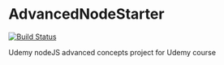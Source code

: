 # AdvancedNodeStarter
[![Build Status](https://travis-ci.org/Darking360/AdvancedNode.svg?branch=master)](https://travis-ci.org/Darking360/AdvancedNode)

Udemy nodeJS advanced concepts project for Udemy course
